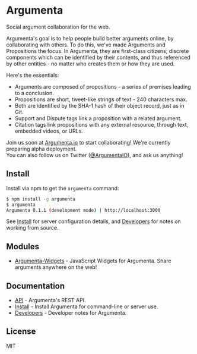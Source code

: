 
# Argumenta

Social argument collaboration for the web.

Argumenta's goal is to help people build better arguments online,
by collaborating with others. To do this, we've made Arguments and
Propositions the focus. In Argumenta, they are first-class citizens;
discrete components which can be identified by their contents, and thus
referenced by other entities - no matter who creates them or how they are used.

Here's the essentials:

+ Arguments are composed of propositions - a series of premises leading to a conclusion.
+ Propositions are short, tweet-like strings of text - 240 characters max.
+ Both are identified by the SHA-1 hash of their object record, just as in Git.
+ Support and Dispute tags link a proposition with a related argument.
+ Citation tags link propositions with any external resource, through text, embedded videos, or URLs.

Join us soon at [Argumenta.io][Argumenta.io] to start collaborating! We're currently preparing alpha deployment.  
You can also follow us on Twitter ([@ArgumentaIO]), and ask us anything!

## Install

Install via npm to get the `argumenta` command:

```bash
$ npm install -g argumenta
$ argumenta
Argumenta 0.1.1 (development mode) | http://localhost:3000
```

See [Install][Install] for server configuration details, and [Developers][Developers] for notes on working from source.

## Modules

+ [Argumenta-Widgets][Widgets] - JavaScript Widgets for Argumenta. Share arguments anywhere on the web!

## Documentation

+ [API][API] - Argumenta's REST API.
+ [Install][Install] - Install Argumenta for command-line or server use.
+ [Developers][Developers] - Developer notes for Argumenta.

[Argumenta.io]: http://blog.argumenta.io
[Blog.Argumenta.io]: http://blog.argumenta.io
[@ArgumentaIO]: https://twitter.com/ArgumentaIO

[API]: ./doc/README.API.markdown
[Install]: ./doc/README.Install.markdown
[Developers]: ./doc/README.Developers.markdown

[Widgets]: https://github.com/argumenta/argumenta-widgets

## License

MIT
